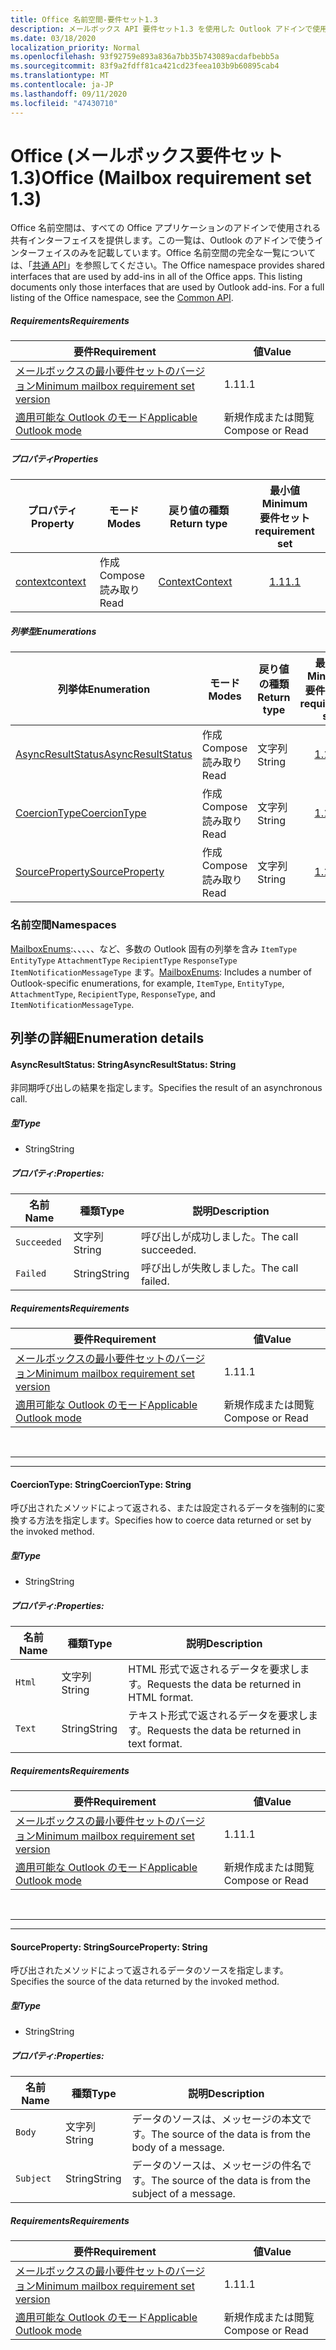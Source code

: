 ```yaml
---
title: Office 名前空間-要件セット1.3
description: メールボックス API 要件セット1.3 を使用した Outlook アドインで使用可能な Office 名前空間メンバー。
ms.date: 03/18/2020
localization_priority: Normal
ms.openlocfilehash: 93f92759e893a836a7bb35b743089acdafbebb5a
ms.sourcegitcommit: 83f9a2fdff81ca421cd23feea103b9b60895cab4
ms.translationtype: MT
ms.contentlocale: ja-JP
ms.lasthandoff: 09/11/2020
ms.locfileid: "47430710"
---
```

# <a name="office-mailbox-requirement-set-13"></a><span data-ttu-id="0a325-103">Office (メールボックス要件セット 1.3)</span><span class="sxs-lookup"><span data-stu-id="0a325-103">Office (Mailbox requirement set 1.3)</span></span>

<span data-ttu-id="0a325-p101">Office 名前空間は、すべての Office アプリケーションのアドインで使用される共有インターフェイスを提供します。この一覧は、Outlook のアドインで使うインターフェイスのみを記載しています。Office 名前空間の完全な一覧については、「[共通 API](/javascript/api/office)」を参照してください。</span><span class="sxs-lookup"><span data-stu-id="0a325-p101">The Office namespace provides shared interfaces that are used by add-ins in all of the Office apps. This listing documents only those interfaces that are used by Outlook add-ins. For a full listing of the Office namespace, see the [Common API](/javascript/api/office).</span></span>

##### <a name="requirements"></a><span data-ttu-id="0a325-106">Requirements</span><span class="sxs-lookup"><span data-stu-id="0a325-106">Requirements</span></span>

|<span data-ttu-id="0a325-107">要件</span><span class="sxs-lookup"><span data-stu-id="0a325-107">Requirement</span></span>| <span data-ttu-id="0a325-108">値</span><span class="sxs-lookup"><span data-stu-id="0a325-108">Value</span></span>|
|---|---|
|[<span data-ttu-id="0a325-109">メールボックスの最小要件セットのバージョン</span><span class="sxs-lookup"><span data-stu-id="0a325-109">Minimum mailbox requirement set version</span></span>](../../requirement-sets/outlook-api-requirement-sets.md)| <span data-ttu-id="0a325-110">1.1</span><span class="sxs-lookup"><span data-stu-id="0a325-110">1.1</span></span>|
|[<span data-ttu-id="0a325-111">適用可能な Outlook のモード</span><span class="sxs-lookup"><span data-stu-id="0a325-111">Applicable Outlook mode</span></span>](../../../outlook/outlook-add-ins-overview.md#extension-points)| <span data-ttu-id="0a325-112">新規作成または閲覧</span><span class="sxs-lookup"><span data-stu-id="0a325-112">Compose or Read</span></span>|

##### <a name="properties"></a><span data-ttu-id="0a325-113">プロパティ</span><span class="sxs-lookup"><span data-stu-id="0a325-113">Properties</span></span>

| <span data-ttu-id="0a325-114">プロパティ</span><span class="sxs-lookup"><span data-stu-id="0a325-114">Property</span></span> | <span data-ttu-id="0a325-115">モード</span><span class="sxs-lookup"><span data-stu-id="0a325-115">Modes</span></span> | <span data-ttu-id="0a325-116">戻り値の種類</span><span class="sxs-lookup"><span data-stu-id="0a325-116">Return type</span></span> | <span data-ttu-id="0a325-117">最小値</span><span class="sxs-lookup"><span data-stu-id="0a325-117">Minimum</span></span><br><span data-ttu-id="0a325-118">要件セット</span><span class="sxs-lookup"><span data-stu-id="0a325-118">requirement set</span></span> |
|---|---|---|:---:|
| [<span data-ttu-id="0a325-119">context</span><span class="sxs-lookup"><span data-stu-id="0a325-119">context</span></span>](office.context.md) | <span data-ttu-id="0a325-120">作成</span><span class="sxs-lookup"><span data-stu-id="0a325-120">Compose</span></span><br><span data-ttu-id="0a325-121">読み取り</span><span class="sxs-lookup"><span data-stu-id="0a325-121">Read</span></span> | [<span data-ttu-id="0a325-122">Context</span><span class="sxs-lookup"><span data-stu-id="0a325-122">Context</span></span>](/javascript/api/office/office.context?view=outlook-js-1.3&preserve-view=true) | [<span data-ttu-id="0a325-123">1.1</span><span class="sxs-lookup"><span data-stu-id="0a325-123">1.1</span></span>](../requirement-set-1.1/outlook-requirement-set-1.1.md) |

##### <a name="enumerations"></a><span data-ttu-id="0a325-124">列挙型</span><span class="sxs-lookup"><span data-stu-id="0a325-124">Enumerations</span></span>

| <span data-ttu-id="0a325-125">列挙体</span><span class="sxs-lookup"><span data-stu-id="0a325-125">Enumeration</span></span> | <span data-ttu-id="0a325-126">モード</span><span class="sxs-lookup"><span data-stu-id="0a325-126">Modes</span></span> | <span data-ttu-id="0a325-127">戻り値の種類</span><span class="sxs-lookup"><span data-stu-id="0a325-127">Return type</span></span> | <span data-ttu-id="0a325-128">最小値</span><span class="sxs-lookup"><span data-stu-id="0a325-128">Minimum</span></span><br><span data-ttu-id="0a325-129">要件セット</span><span class="sxs-lookup"><span data-stu-id="0a325-129">requirement set</span></span> |
|---|---|---|:---:|
| [<span data-ttu-id="0a325-130">AsyncResultStatus</span><span class="sxs-lookup"><span data-stu-id="0a325-130">AsyncResultStatus</span></span>](#asyncresultstatus-string) | <span data-ttu-id="0a325-131">作成</span><span class="sxs-lookup"><span data-stu-id="0a325-131">Compose</span></span><br><span data-ttu-id="0a325-132">読み取り</span><span class="sxs-lookup"><span data-stu-id="0a325-132">Read</span></span> | <span data-ttu-id="0a325-133">文字列</span><span class="sxs-lookup"><span data-stu-id="0a325-133">String</span></span> | [<span data-ttu-id="0a325-134">1.1</span><span class="sxs-lookup"><span data-stu-id="0a325-134">1.1</span></span>](../requirement-set-1.1/outlook-requirement-set-1.1.md) |
| [<span data-ttu-id="0a325-135">CoercionType</span><span class="sxs-lookup"><span data-stu-id="0a325-135">CoercionType</span></span>](#coerciontype-string) | <span data-ttu-id="0a325-136">作成</span><span class="sxs-lookup"><span data-stu-id="0a325-136">Compose</span></span><br><span data-ttu-id="0a325-137">読み取り</span><span class="sxs-lookup"><span data-stu-id="0a325-137">Read</span></span> | <span data-ttu-id="0a325-138">文字列</span><span class="sxs-lookup"><span data-stu-id="0a325-138">String</span></span> | [<span data-ttu-id="0a325-139">1.1</span><span class="sxs-lookup"><span data-stu-id="0a325-139">1.1</span></span>](../requirement-set-1.1/outlook-requirement-set-1.1.md) |
| [<span data-ttu-id="0a325-140">SourceProperty</span><span class="sxs-lookup"><span data-stu-id="0a325-140">SourceProperty</span></span>](#sourceproperty-string) | <span data-ttu-id="0a325-141">作成</span><span class="sxs-lookup"><span data-stu-id="0a325-141">Compose</span></span><br><span data-ttu-id="0a325-142">読み取り</span><span class="sxs-lookup"><span data-stu-id="0a325-142">Read</span></span> | <span data-ttu-id="0a325-143">文字列</span><span class="sxs-lookup"><span data-stu-id="0a325-143">String</span></span> | [<span data-ttu-id="0a325-144">1.1</span><span class="sxs-lookup"><span data-stu-id="0a325-144">1.1</span></span>](../requirement-set-1.1/outlook-requirement-set-1.1.md) |

### <a name="namespaces"></a><span data-ttu-id="0a325-145">名前空間</span><span class="sxs-lookup"><span data-stu-id="0a325-145">Namespaces</span></span>

<span data-ttu-id="0a325-146">[MailboxEnums](/javascript/api/outlook/office.mailboxenums.attachmentcontentformat?view=outlook-js-1.3&preserve-view=true):、、、、、など、多数の Outlook 固有の列挙を含み `ItemType` `EntityType` `AttachmentType` `RecipientType` `ResponseType` `ItemNotificationMessageType` ます。</span><span class="sxs-lookup"><span data-stu-id="0a325-146">[MailboxEnums](/javascript/api/outlook/office.mailboxenums.attachmentcontentformat?view=outlook-js-1.3&preserve-view=true): Includes a number of Outlook-specific enumerations, for example, `ItemType`, `EntityType`, `AttachmentType`, `RecipientType`, `ResponseType`, and `ItemNotificationMessageType`.</span></span>

## <a name="enumeration-details"></a><span data-ttu-id="0a325-147">列挙の詳細</span><span class="sxs-lookup"><span data-stu-id="0a325-147">Enumeration details</span></span>

#### <a name="asyncresultstatus-string"></a><span data-ttu-id="0a325-148">AsyncResultStatus: String</span><span class="sxs-lookup"><span data-stu-id="0a325-148">AsyncResultStatus: String</span></span>

<span data-ttu-id="0a325-149">非同期呼び出しの結果を指定します。</span><span class="sxs-lookup"><span data-stu-id="0a325-149">Specifies the result of an asynchronous call.</span></span>

##### <a name="type"></a><span data-ttu-id="0a325-150">型</span><span class="sxs-lookup"><span data-stu-id="0a325-150">Type</span></span>

*   <span data-ttu-id="0a325-151">String</span><span class="sxs-lookup"><span data-stu-id="0a325-151">String</span></span>

##### <a name="properties"></a><span data-ttu-id="0a325-152">プロパティ:</span><span class="sxs-lookup"><span data-stu-id="0a325-152">Properties:</span></span>

|<span data-ttu-id="0a325-153">名前</span><span class="sxs-lookup"><span data-stu-id="0a325-153">Name</span></span>| <span data-ttu-id="0a325-154">種類</span><span class="sxs-lookup"><span data-stu-id="0a325-154">Type</span></span>| <span data-ttu-id="0a325-155">説明</span><span class="sxs-lookup"><span data-stu-id="0a325-155">Description</span></span>|
|---|---|---|
|`Succeeded`| <span data-ttu-id="0a325-156">文字列</span><span class="sxs-lookup"><span data-stu-id="0a325-156">String</span></span>|<span data-ttu-id="0a325-157">呼び出しが成功しました。</span><span class="sxs-lookup"><span data-stu-id="0a325-157">The call succeeded.</span></span>|
|`Failed`| <span data-ttu-id="0a325-158">String</span><span class="sxs-lookup"><span data-stu-id="0a325-158">String</span></span>|<span data-ttu-id="0a325-159">呼び出しが失敗しました。</span><span class="sxs-lookup"><span data-stu-id="0a325-159">The call failed.</span></span>|

##### <a name="requirements"></a><span data-ttu-id="0a325-160">Requirements</span><span class="sxs-lookup"><span data-stu-id="0a325-160">Requirements</span></span>

|<span data-ttu-id="0a325-161">要件</span><span class="sxs-lookup"><span data-stu-id="0a325-161">Requirement</span></span>| <span data-ttu-id="0a325-162">値</span><span class="sxs-lookup"><span data-stu-id="0a325-162">Value</span></span>|
|---|---|
|[<span data-ttu-id="0a325-163">メールボックスの最小要件セットのバージョン</span><span class="sxs-lookup"><span data-stu-id="0a325-163">Minimum mailbox requirement set version</span></span>](../../requirement-sets/outlook-api-requirement-sets.md)| <span data-ttu-id="0a325-164">1.1</span><span class="sxs-lookup"><span data-stu-id="0a325-164">1.1</span></span>|
|[<span data-ttu-id="0a325-165">適用可能な Outlook のモード</span><span class="sxs-lookup"><span data-stu-id="0a325-165">Applicable Outlook mode</span></span>](../../../outlook/outlook-add-ins-overview.md#extension-points)| <span data-ttu-id="0a325-166">新規作成または閲覧</span><span class="sxs-lookup"><span data-stu-id="0a325-166">Compose or Read</span></span>|

<br>

---
---

#### <a name="coerciontype-string"></a><span data-ttu-id="0a325-167">CoercionType: String</span><span class="sxs-lookup"><span data-stu-id="0a325-167">CoercionType: String</span></span>

<span data-ttu-id="0a325-168">呼び出されたメソッドによって返される、または設定されるデータを強制的に変換する方法を指定します。</span><span class="sxs-lookup"><span data-stu-id="0a325-168">Specifies how to coerce data returned or set by the invoked method.</span></span>

##### <a name="type"></a><span data-ttu-id="0a325-169">型</span><span class="sxs-lookup"><span data-stu-id="0a325-169">Type</span></span>

*   <span data-ttu-id="0a325-170">String</span><span class="sxs-lookup"><span data-stu-id="0a325-170">String</span></span>

##### <a name="properties"></a><span data-ttu-id="0a325-171">プロパティ:</span><span class="sxs-lookup"><span data-stu-id="0a325-171">Properties:</span></span>

|<span data-ttu-id="0a325-172">名前</span><span class="sxs-lookup"><span data-stu-id="0a325-172">Name</span></span>| <span data-ttu-id="0a325-173">種類</span><span class="sxs-lookup"><span data-stu-id="0a325-173">Type</span></span>| <span data-ttu-id="0a325-174">説明</span><span class="sxs-lookup"><span data-stu-id="0a325-174">Description</span></span>|
|---|---|---|
|`Html`| <span data-ttu-id="0a325-175">文字列</span><span class="sxs-lookup"><span data-stu-id="0a325-175">String</span></span>|<span data-ttu-id="0a325-176">HTML 形式で返されるデータを要求します。</span><span class="sxs-lookup"><span data-stu-id="0a325-176">Requests the data be returned in HTML format.</span></span>|
|`Text`| <span data-ttu-id="0a325-177">String</span><span class="sxs-lookup"><span data-stu-id="0a325-177">String</span></span>|<span data-ttu-id="0a325-178">テキスト形式で返されるデータを要求します。</span><span class="sxs-lookup"><span data-stu-id="0a325-178">Requests the data be returned in text format.</span></span>|

##### <a name="requirements"></a><span data-ttu-id="0a325-179">Requirements</span><span class="sxs-lookup"><span data-stu-id="0a325-179">Requirements</span></span>

|<span data-ttu-id="0a325-180">要件</span><span class="sxs-lookup"><span data-stu-id="0a325-180">Requirement</span></span>| <span data-ttu-id="0a325-181">値</span><span class="sxs-lookup"><span data-stu-id="0a325-181">Value</span></span>|
|---|---|
|[<span data-ttu-id="0a325-182">メールボックスの最小要件セットのバージョン</span><span class="sxs-lookup"><span data-stu-id="0a325-182">Minimum mailbox requirement set version</span></span>](../../requirement-sets/outlook-api-requirement-sets.md)| <span data-ttu-id="0a325-183">1.1</span><span class="sxs-lookup"><span data-stu-id="0a325-183">1.1</span></span>|
|[<span data-ttu-id="0a325-184">適用可能な Outlook のモード</span><span class="sxs-lookup"><span data-stu-id="0a325-184">Applicable Outlook mode</span></span>](../../../outlook/outlook-add-ins-overview.md#extension-points)| <span data-ttu-id="0a325-185">新規作成または閲覧</span><span class="sxs-lookup"><span data-stu-id="0a325-185">Compose or Read</span></span>|

<br>

---
---

#### <a name="sourceproperty-string"></a><span data-ttu-id="0a325-186">SourceProperty: String</span><span class="sxs-lookup"><span data-stu-id="0a325-186">SourceProperty: String</span></span>

<span data-ttu-id="0a325-187">呼び出されたメソッドによって返されるデータのソースを指定します。</span><span class="sxs-lookup"><span data-stu-id="0a325-187">Specifies the source of the data returned by the invoked method.</span></span>

##### <a name="type"></a><span data-ttu-id="0a325-188">型</span><span class="sxs-lookup"><span data-stu-id="0a325-188">Type</span></span>

*   <span data-ttu-id="0a325-189">String</span><span class="sxs-lookup"><span data-stu-id="0a325-189">String</span></span>

##### <a name="properties"></a><span data-ttu-id="0a325-190">プロパティ:</span><span class="sxs-lookup"><span data-stu-id="0a325-190">Properties:</span></span>

|<span data-ttu-id="0a325-191">名前</span><span class="sxs-lookup"><span data-stu-id="0a325-191">Name</span></span>| <span data-ttu-id="0a325-192">種類</span><span class="sxs-lookup"><span data-stu-id="0a325-192">Type</span></span>| <span data-ttu-id="0a325-193">説明</span><span class="sxs-lookup"><span data-stu-id="0a325-193">Description</span></span>|
|---|---|---|
|`Body`| <span data-ttu-id="0a325-194">文字列</span><span class="sxs-lookup"><span data-stu-id="0a325-194">String</span></span>|<span data-ttu-id="0a325-195">データのソースは、メッセージの本文です。</span><span class="sxs-lookup"><span data-stu-id="0a325-195">The source of the data is from the body of a message.</span></span>|
|`Subject`| <span data-ttu-id="0a325-196">String</span><span class="sxs-lookup"><span data-stu-id="0a325-196">String</span></span>|<span data-ttu-id="0a325-197">データのソースは、メッセージの件名です。</span><span class="sxs-lookup"><span data-stu-id="0a325-197">The source of the data is from the subject of a message.</span></span>|

##### <a name="requirements"></a><span data-ttu-id="0a325-198">Requirements</span><span class="sxs-lookup"><span data-stu-id="0a325-198">Requirements</span></span>

|<span data-ttu-id="0a325-199">要件</span><span class="sxs-lookup"><span data-stu-id="0a325-199">Requirement</span></span>| <span data-ttu-id="0a325-200">値</span><span class="sxs-lookup"><span data-stu-id="0a325-200">Value</span></span>|
|---|---|
|[<span data-ttu-id="0a325-201">メールボックスの最小要件セットのバージョン</span><span class="sxs-lookup"><span data-stu-id="0a325-201">Minimum mailbox requirement set version</span></span>](../../requirement-sets/outlook-api-requirement-sets.md)| <span data-ttu-id="0a325-202">1.1</span><span class="sxs-lookup"><span data-stu-id="0a325-202">1.1</span></span>|
|[<span data-ttu-id="0a325-203">適用可能な Outlook のモード</span><span class="sxs-lookup"><span data-stu-id="0a325-203">Applicable Outlook mode</span></span>](../../../outlook/outlook-add-ins-overview.md#extension-points)| <span data-ttu-id="0a325-204">新規作成または閲覧</span><span class="sxs-lookup"><span data-stu-id="0a325-204">Compose or Read</span></span>|
